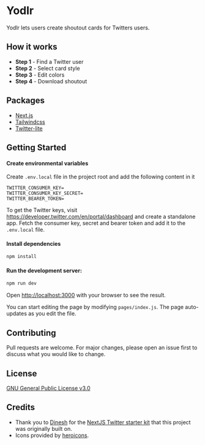 # Yodlr

Yodlr lets users create shoutout cards for Twitters users.

## How it works
- **Step 1** - Find a Twitter user
- **Step 2** - Select card style
- **Step 3** - Edit colors
- **Step 4** - Download shoutout

## Packages

- [Next.js](https://nextjs.org/docs)
- [Tailwindcss](https://tailwindcss.com/docs)
- [Twitter-lite](https://github.com/draftbit/twitter-lite)

## Getting Started
#### Create environmental variables
Create `.env.local` file in the project root and add the following content in it

```
TWITTER_CONSUMER_KEY=
TWITTER_CONSUMER_KEY_SECRET=
TWITTER_BEARER_TOKEN=
```

To get the Twitter keys, visit https://developer.twitter.com/en/portal/dashboard and create a standalone app. Fetch the consumer key, secret and bearer token and add it to the `.env.local` file.

#### Install dependencies

```bash
npm install
```

#### Run the development server:

```bash
npm run dev
```

Open [http://localhost:3000](http://localhost:3000) with your browser to see the result.

You can start editing the page by modifying `pages/index.js`. The page auto-updates as you edit the file.

## Contributing
Pull requests are welcome. For major changes, please open an issue first to discuss what you would like to change.

## License
[GNU General Public License v3.0](https://choosealicense.com/licenses/gpl-3.0/)

## Credits
- Thank you to [Dinesh](https://twitter.com/SDinesh91) for the [NextJS Twitter starter kit](https://github.com/Dineshs91/nextjs-twitter-starter) that this project was originally built on.
- Icons provided by [heroicons](https://heroicons.dev/).

